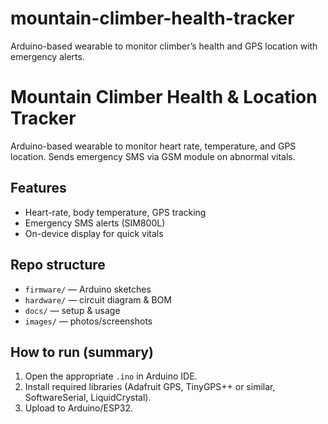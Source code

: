 # mountain-climber-health-tracker
Arduino-based wearable to monitor climber’s health and GPS location with emergency alerts.

# Mountain Climber Health & Location Tracker

Arduino-based wearable to monitor heart rate, temperature, and GPS location. Sends emergency SMS via GSM module on abnormal vitals.

## Features
- Heart-rate, body temperature, GPS tracking
- Emergency SMS alerts (SIM800L)
- On-device display for quick vitals

## Repo structure
- `firmware/` — Arduino sketches
- `hardware/` — circuit diagram & BOM
- `docs/` — setup & usage
- `images/` — photos/screenshots

## How to run (summary)
1. Open the appropriate `.ino` in Arduino IDE.
2. Install required libraries (Adafruit GPS, TinyGPS++ or similar, SoftwareSerial, LiquidCrystal).
3. Upload to Arduino/ESP32.
